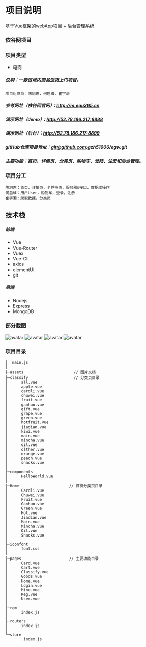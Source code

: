 # 项目说明

基于Vue框架的webApp项目 + 后台管理系统

### 依谷网项目

### 项目类型
* 电商

##### 说明：一款区域内商品送货上门项目。
```
项目组成员：陈旭东，何启维，崔宇灏
```

##### 参考网址（依谷网官网）：http://m.egu365.cn

##### 演示网址（demo）：http://52.78.186.217:8888

##### 演示网址（后台）：http://52.78.186.217:8899

##### gitHub仓库项目地址：git@github.com:gzh51906/egw.git

##### 主要功能：首页、详情页、分类页、购物车、登陆、注册和后台管理。

### 项目分工
```
陈旭东：首页，详情页，卡兑换页，服务器&接口，数据库操作
何启维：用户User，购物车，登录，注册
崔宇灏：爬取数据，分类页
```

## 技术栈

##### 前端
* Vue
* Vue-Router
* Vuex
* Vue-Cli
* axios
* elementUI
* git

##### 后端
* Nodejs
* Express
* MongoDB

### 部分截图
![avatar](01.png) ![avatar](02.png) ![avatar](03.png) ![avatar](04.png)

### 项目目录
```
│  main.js
│  
├─assets                      // 图片文档
├─classify                    // 分类页目录
│      all.vue
│      apple.vue
│      cardli.vue
│      chuwei.vue
│      fruit.vue
│      ganhuo.vue
│      gift.vue
│      grape.vue
│      green.vue
│      hotfruit.vue
│      jiadian.vue
│      kiwi.vue
│      main.vue
│      mincha.vue
│      oil.vue
│      olther.vue
│      orange.vue
│      peach.vue
│      snacks.vue
│      
├─components
│      HelloWorld.vue
│      
├─Home                      // 首页分类页目录
│      Cardli.vue
│      Chuwei.vue
│      Fruit.vue
│      Ganhuo.vue
│      Green.vue
│      Hot.vue
│      Jiadian.vue
│      Main.vue
│      Mincha.vue
│      Oil.vue
│      Snacks.vue
│      
├─iconfont
│      font.css
│      
├─pages                     // 主要功能目录
│      Card.vue
│      Cart.vue
│      Classify.vue
│      Goods.vue
│      Home.vue
│      Login.vue
│      Mine.vue
│      Reg.vue
│      User.vue
│      
├─rem
│      index.js
│      
├─routers
│      index.js
│      
└─store
        index.js
        

```

